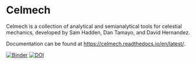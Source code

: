 # Celmech

Celmech is a collection of analytical and semianalytical tools for celestial mechanics, developed by Sam Hadden, Dan Tamayo, and David Hernandez.

Documentation can be found at https://celmech.readthedocs.io/en/latest/.

[![Binder](http://mybinder.org/badge.svg)](https://beta.mybinder.org/v2/gh/shadden/celmech/master)
[![DOI](https://zenodo.org/badge/85832048.svg)](https://zenodo.org/badge/latestdoi/85832048)
